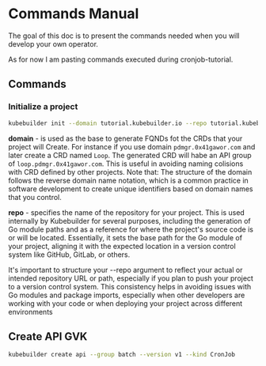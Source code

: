 # Commands Manual
The goal of this doc is to present the commands needed when you will develop your own operator.

As for now I am pasting commands executed during cronjob-tutorial.

## Commands

### Initialize a project
```sh
kubebuilder init --domain tutorial.kubebuilder.io --repo tutorial.kubebuilder.io/project
```

**domain** - is used as the base to generate FQNDs fot the CRDs that your project will Create. For instance if you use domain `pdmgr.0x41gawor.com` and later create a CRD named `Loop`. The generated CRD will habe an API group of `loop.pdmgr.0x41gawor.com`. This is useful in avoiding naming colisions with CRD defined by other projects. Note that: The structure of the domain follows the reverse domain name notation, which is a common practice in software development to create unique identifiers based on domain names that you control. 

**repo** -  specifies the name of the repository for your project. This is used internally by Kubebuilder for several purposes, including the generation of Go module paths and as a reference for where the project's source code is or will be located. Essentially, it sets the base path for the Go module of your project, aligning it with the expected location in a version control system like GitHub, GitLab, or others.

It's important to structure your --repo argument to reflect your actual or intended repository URL or path, especially if you plan to push your project to a version control system. This consistency helps in avoiding issues with Go modules and package imports, especially when other developers are working with your code or when deploying your project across different environments

## Create API GVK

```sh
kubebuilder create api --group batch --version v1 --kind CronJob
```